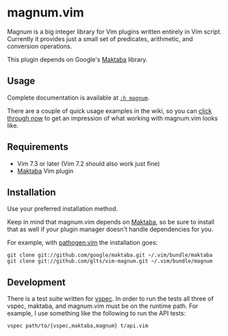 magnum.vim
==========

Magnum is a big integer library for Vim plugins written entirely in Vim
script. Currently it provides just a small set of predicates,
arithmetic, and conversion operations.

This plugin depends on Google's [Maktaba][1] library.

[1]: https://github.com/google/maktaba

Usage
-----

Complete documentation is available at [`:h magnum`][2].

There are a couple of quick usage examples in the wiki, so you can
[click through now][3] to get an impression of what working with
magnum.vim looks like.

[2]: https://github.com/glts/vim-magnum/blob/master/doc/magnum.txt
[3]: https://github.com/glts/vim-magnum/wiki/Usage-examples

Requirements
------------

*   Vim 7.3 or later (Vim 7.2 should also work just fine)
*   [Maktaba][1] Vim plugin

Installation
------------

Use your preferred installation method.

Keep in mind that magnum.vim depends on [Maktaba][1], so be sure to
install that as well if your plugin manager doesn't handle dependencies
for you.

For example, with [pathogen.vim][4] the installation goes:

    git clone git://github.com/google/maktaba.git ~/.vim/bundle/maktaba
    git clone git://github.com/glts/vim-magnum.git ~/.vim/bundle/magnum

[4]: http://www.vim.org/scripts/script.php?script_id=2332

Development
-----------

There is a test suite written for [vspec][5]. In order to run the tests
all three of vspec, maktaba, and magnum.vim must be on the runtime path.
For example, I use something like the following to run the API tests:

    vspec path/to/{vspec,maktaba,magnum} t/api.vim

[5]: https://github.com/kana/vim-vspec
